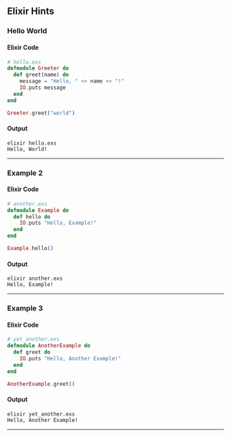 ## Elixir Hints

### Hello World

#### Elixir Code

```elixir
# hello.exs
defmodule Greeter do
  def greet(name) do
    message = "Hello, " <> name <> "!"
    IO.puts message
  end
end

Greeter.greet("world")
```

#### Output

```shell
elixir hello.exs
Hello, World!
```

<hr>

### Example 2

#### Elixir Code

```elixir
# another.exs
defmodule Example do
  def hello do
    IO.puts "Hello, Example!"
  end
end

Example.hello()
```

#### Output

```shell
elixir another.exs
Hello, Example!
```

<hr>

### Example 3

#### Elixir Code

```elixir
# yet_another.exs
defmodule AnotherExample do
  def greet do
    IO.puts "Hello, Another Example!"
  end
end

AnotherExample.greet()
```

#### Output

```shell
elixir yet_another.exs
Hello, Another Example!
```

<hr>
